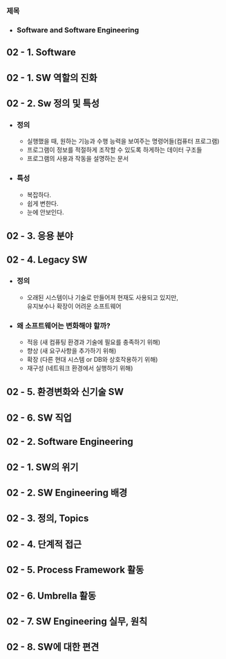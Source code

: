 ### 제목  
- ### Software and Software Engineering  


## 02 - 1. Software  
  
## 02 - 1. SW 역할의 진화  
## 02 - 2. Sw 정의 및 특성  
- ### 정의  
    - 실행했을 때, 원하는 기능과 수행 능력을 보여주는 명령어들(컴퓨터 프로그램)  
    - 프로그램이 정보를 적절하게 조작할 수 있도록 하게하는 데이터 구조들  
    - 프로그램의 사용과 작동을 설명하는 문서  
  
- ### 특성  
    - 복잡하다.  
    - 쉽게 변한다.  
    - 눈에 안보인다.  
  
## 02 - 3. 응용 분야  
  
## 02 - 4. Legacy SW  
- ### 정의  
    - 오래된 시스템이나 기술로 만들어져 현재도 사용되고 있지만,  
    유지보수나 확장이 어려운 소프트웨어  
      
- ### 왜 소프트웨어는 변화해야 할까?  
    - 적응 (새 컴퓨팅 환경과 기술에 필요를 충족하기 위해)  
    - 향상 (새 요구사항을 추가하기 위해)  
    - 확장 (다른 현대 시스템 or DB와 상호작용하기 위해)  
    - 재구성 (네트워크 환경에서 실행하기 위해)  

## 02 - 5. 환경변화와 신기술 SW  
## 02 - 6. SW 직업  

## 02 - 2. Software Engineering  
  
## 02 - 1. SW의 위기  
## 02 - 2. SW Engineering 배경  
## 02 - 3. 정의, Topics  
## 02 - 4. 단계적 접근  
## 02 - 5. Process Framework 활동  
## 02 - 6. Umbrella 활동  
## 02 - 7. SW Engineering 실무, 원칙  
## 02 - 8. SW에 대한 편견  